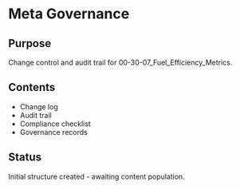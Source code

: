 # Meta Governance

## Purpose
Change control and audit trail for 00-30-07_Fuel_Efficiency_Metrics.

## Contents
- Change log
- Audit trail
- Compliance checklist
- Governance records

## Status
Initial structure created - awaiting content population.
